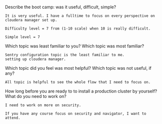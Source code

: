 Describe the boot camp: was it useful, difficult, simple?
```
It is very useful. I have a fulltime to focus on every perspective on cloudera manager set up.

Difficulty level = 7 from (1-10 scale) when 10 is really difficult.

Simple level = 7
```

Which topic was least familiar to you? Which topic was most familiar?
```
Sentry configuration topic is the least familiar to me.
setting up cloudera manager.
```

Which topic did you feel was most helpful? Which topic was not useful, if any?
```
All topic is helpful to see the whole flow that I need to focus on.
```

How long before you are ready to to install a production cluster by yourself? What do you need to work on?
```
I need to work on more on security.

If you have any course focus on security and navigator, I want to attend.
```